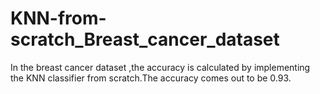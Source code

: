 # KNN-from-scratch_Breast_cancer_dataset
In the breast cancer dataset ,the accuracy is calculated by implementing the KNN classifier from scratch.The accuracy comes out to be 0.93.
